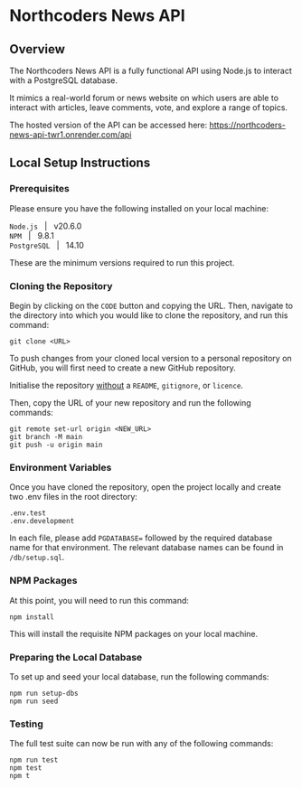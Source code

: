 # Northcoders News API

## Overview

The Northcoders News API is a fully functional API using Node.js to interact with a PostgreSQL database.

It mimics a real-world forum or news website on which users are able to interact with articles, leave comments, vote, and explore a range of topics.

The hosted version of the API can be accessed here: https://northcoders-news-api-twr1.onrender.com/api

## Local Setup Instructions

### Prerequisites

Please ensure you have the following installed on your local machine:

`Node.js` &nbsp; | &nbsp; v20.6.0\
`NPM` &nbsp; | &nbsp; 9.8.1\
`PostgreSQL` &nbsp; | &nbsp; 14.10

These are the minimum versions required to run this project.

### Cloning the Repository

Begin by clicking on the `CODE` button and copying the URL. Then, navigate to the directory into which you would like to clone the repository, and run this command:

```
git clone <URL>
```

To push changes from your cloned local version to a personal repository on GitHub, you will first need to create a new GitHub repository. 

Initialise the repository <u>without</u> a `README`, `gitignore`, or `licence`.

Then, copy the URL of your new repository and run the following commands:

```
git remote set-url origin <NEW_URL>
git branch -M main
git push -u origin main
```

### Environment Variables

Once you have cloned the repository, open the project locally and create two .env files in the root directory:

`.env.test`\
`.env.development`

In each file, please add ```PGDATABASE=``` followed by the required database name for that environment. The relevant database names can be found in `/db/setup.sql`.

### NPM Packages

At this point, you will need to run this command:

```
npm install
```

This will install the requisite NPM packages on your local machine.

### Preparing the Local Database

To set up and seed your local database, run the following commands:

```
npm run setup-dbs
npm run seed
```

### Testing

The full test suite can now be run with any of the following commands:

```
npm run test
npm test
npm t
```

